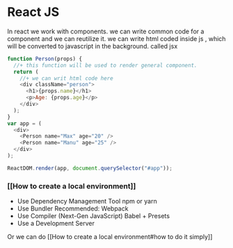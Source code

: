 # React JS
In react we work with components.
we can write common code for a component and we can reutilize it.
we can write html coded inside js , which will be converted to javascript in the background. called jsx
```jsx
function Person(props) {
  //+ this function will be used to render general component.
  return (
    //+ we can writ html code here
    <div className="person">
      <h1>{props.name}</h1>
      <p>Age: {props.age}</p>
    </div>
  );
}
var app = (
  <div>
    <Person name="Max" age="20" />
    <Person name="Manu" age="25" />
  </div>
);

ReactDOM.render(app, document.querySelector("#app"));
```
### [[How to create a local environment]]
- Use Dependency Management Tool npm or yarn
- Use Bundler Recommended: Webpack
- Use Compiler (Next-Gen JavaScript) Babel + Presets
- Use a Development Server

Or we can do [[How to create a local environment#how to do it simply]]
